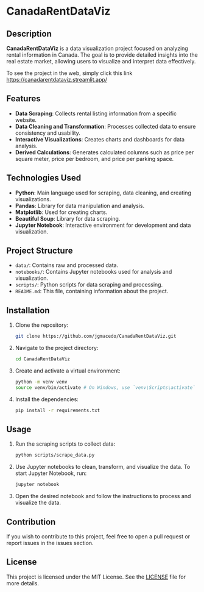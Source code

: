 
# CanadaRentDataViz

## Description

**CanadaRentDataViz** is a data visualization project focused on analyzing rental information in Canada. The goal is to provide detailed insights into the real estate market, allowing users to visualize and interpret data effectively.

To see the project in the web, simply click this link https://canadarentdataviz.streamlit.app/

## Features

- **Data Scraping**: Collects rental listing information from a specific website.
- **Data Cleaning and Transformation**: Processes collected data to ensure consistency and usability.
- **Interactive Visualizations**: Creates charts and dashboards for data analysis.
- **Derived Calculations**: Generates calculated columns such as price per square meter, price per bedroom, and price per parking space.

## Technologies Used

- **Python**: Main language used for scraping, data cleaning, and creating visualizations.
- **Pandas**: Library for data manipulation and analysis.
- **Matplotlib**: Used for creating charts.
- **Beautiful Soup**: Library for data scraping.
- **Jupyter Notebook**: Interactive environment for development and data visualization.

## Project Structure

- `data/`: Contains raw and processed data.
- `notebooks/`: Contains Jupyter notebooks used for analysis and visualization.
- `scripts/`: Python scripts for data scraping and processing.
- `README.md`: This file, containing information about the project.

## Installation

1. Clone the repository:
   ```bash
   git clone https://github.com/jgmacedo/CanadaRentDataViz.git
   ```
2. Navigate to the project directory:
   ```bash
   cd CanadaRentDataViz
   ```
3. Create and activate a virtual environment:
   ```bash
   python -m venv venv
   source venv/bin/activate # On Windows, use `venv\Scripts\activate`
   ```
4. Install the dependencies:
   ```bash
   pip install -r requirements.txt
   ```

## Usage

1. Run the scraping scripts to collect data:
   ```bash
   python scripts/scrape_data.py
   ```
2. Use Jupyter notebooks to clean, transform, and visualize the data. To start Jupyter Notebook, run:
   ```bash
   jupyter notebook
   ```
3. Open the desired notebook and follow the instructions to process and visualize the data.

## Contribution

If you wish to contribute to this project, feel free to open a pull request or report issues in the issues section.

## License

This project is licensed under the MIT License. See the [LICENSE](LICENSE) file for more details.

